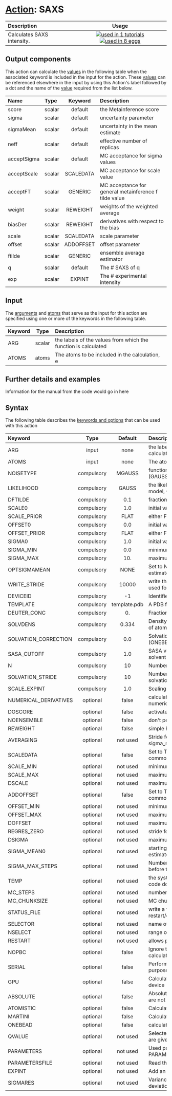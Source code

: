 # [Action](actions.md): SAXS

| Description    | Usage |
|:--------|:--------:|
| Calculates SAXS intensity. | [![used in 1 tutorials](https://img.shields.io/badge/tutorials-1-green.svg)](https://www.plumed-tutorials.org/browse.html?search=SAXS)[![used in 8 eggs](https://img.shields.io/badge/nest-8-green.svg)](https://www.plumed-nest.org/browse.html?search=SAXS) | 

## Output components

This action can calculate the [values](pecifying_arguments.html) in the following table when the associated keyword is included in the input for the action. These [values](pecifying_arguments.html) can be referenced elsewhere in the input by using this Action's label followed by a dot and the name of the [value](pecifying_arguments.html) required from the list below.

| Name | Type | Keyword | Description |
|:-------|:-----|:----:|:-------|
| score | scalar | default | the Metainference score | 
| sigma | scalar | default | uncertainty parameter | 
| sigmaMean | scalar | default | uncertainty in the mean estimate | 
| neff | scalar | default | effective number of replicas | 
| acceptSigma | scalar | default | MC acceptance for sigma values | 
| acceptScale | scalar | SCALEDATA | MC acceptance for scale value | 
| acceptFT | scalar | GENERIC | MC acceptance for general metainference f tilde value | 
| weight | scalar | REWEIGHT | weights of the weighted average | 
| biasDer | scalar | REWEIGHT | derivatives with respect to the bias | 
| scale | scalar | SCALEDATA | scale parameter | 
| offset | scalar | ADDOFFSET | offset parameter | 
| ftilde | scalar | GENERIC | ensemble average estimator | 
| q | scalar | default | The # SAXS of q | 
| exp | scalar | EXPINT | The # experimental intensity | 


## Input

The [arguments](specifying_arguments.html) and [atoms](specifying_atoms.html) that serve as the input for this action are specified using one or more of the keywords in the following table.

| Keyword |  Type | Description |
|:--------|:------:|:-----------|
| ARG | scalar | the labels of the values from which the function is calculated |
| ATOMS | atoms | The atoms to be included in the calculation, e |


## Further details and examples 
Information for the manual from the code would go in here 
## Syntax 
The following table describes the [keywords and options](parsing.md) that can be used with this action 

| Keyword | Type | Default | Description |
|:-------|:----:|:-------:|:-----------|
| ARG | input | none | the labels of the values from which the function is calculated |
| ATOMS | input | none | The atoms to be included in the calculation, e |
| NOISETYPE | compulsory | MGAUSS |  functional form of the noise (GAUSS,MGAUSS,OUTLIERS,MOUTLIERS,GENERIC) |
| LIKELIHOOD | compulsory | GAUSS |  the likelihood for the GENERIC metainference model, GAUSS or LOGN |
| DFTILDE | compulsory | 0.1 |  fraction of sigma_mean used to evolve ftilde |
| SCALE0 | compulsory | 1.0 |  initial value of the scaling factor |
| SCALE_PRIOR | compulsory | FLAT |  either FLAT or GAUSSIAN |
| OFFSET0 | compulsory | 0.0 |  initial value of the offset |
| OFFSET_PRIOR | compulsory | FLAT |  either FLAT or GAUSSIAN |
| SIGMA0 | compulsory | 1.0 |  initial value of the uncertainty parameter |
| SIGMA_MIN | compulsory | 0.0 |  minimum value of the uncertainty parameter |
| SIGMA_MAX | compulsory | 10. |  maximum value of the uncertainty parameter |
| OPTSIGMAMEAN | compulsory | NONE |  Set to NONE/SEM to manually set sigma mean, or to estimate it on the fly |
| WRITE_STRIDE | compulsory | 10000 |  write the status to a file every N steps, this can be used for restart/continuation |
| DEVICEID | compulsory | -1 |  Identifier of the GPU to be used |
| TEMPLATE | compulsory | template.pdb |  A PDB file is required for ONEBEAD mapping |
| DEUTER_CONC | compulsory | 0. |  Fraction of deuterated solvent |
| SOLVDENS | compulsory | 0.334 |  Density of the solvent to be used for the correction of atomistic form factors |
| SOLVATION_CORRECTION | compulsory | 0.0 |  Solvation layer electron density correction (ONEBEAD only) |
| SASA_CUTOFF | compulsory | 1.0 |  SASA value to consider a residue as exposed to the solvent (ONEBEAD only) |
| N | compulsory | 10 |  Number of points in the resolution function integral |
| SOLVATION_STRIDE | compulsory | 10 |  Number of steps between every new residues solvation estimation via LCPO (ONEBEAD only) |
| SCALE_EXPINT | compulsory | 1.0 |  Scaling value for experimental data normalization |
| NUMERICAL_DERIVATIVES | optional | false |  calculate the derivatives for these quantities numerically |
| DOSCORE | optional | false |  activate metainference |
| NOENSEMBLE | optional | false |  don't perform any replica-averaging |
| REWEIGHT | optional | false |  simple REWEIGHT using the ARG as energy |
| AVERAGING | optional | not used | Stride for calculation of averaged weights and sigma_mean |
| SCALEDATA | optional | false |  Set to TRUE if you want to sample a scaling factor common to all values and replicas |
| SCALE_MIN | optional | not used | minimum value of the scaling factor |
| SCALE_MAX | optional | not used | maximum value of the scaling factor |
| DSCALE | optional | not used | maximum MC move of the scaling factor |
| ADDOFFSET | optional | false |  Set to TRUE if you want to sample an offset common to all values and replicas |
| OFFSET_MIN | optional | not used | minimum value of the offset |
| OFFSET_MAX | optional | not used | maximum value of the offset |
| DOFFSET | optional | not used | maximum MC move of the offset |
| REGRES_ZERO | optional | not used | stride for regression with zero offset |
| DSIGMA | optional | not used | maximum MC move of the uncertainty parameter |
| SIGMA_MEAN0 | optional | not used | starting value for the uncertainty in the mean estimate |
| SIGMA_MAX_STEPS | optional | not used | Number of steps used to optimise SIGMA_MAX, before that the SIGMA_MAX value is used |
| TEMP | optional | not used | the system temperature - this is only needed if code doesn't pass the temperature to plumed |
| MC_STEPS | optional | not used | number of MC steps |
| MC_CHUNKSIZE | optional | not used | MC chunksize |
| STATUS_FILE | optional | not used | write a file with all the data useful for restart/continuation of Metainference |
| SELECTOR | optional | not used | name of selector |
| NSELECT | optional | not used | range of values for selector [0, N-1] |
| RESTART | optional | not used | allows per-action setting of restart (YES/NO/AUTO) |
| NOPBC | optional | false |  Ignore the periodic boundary conditions when calculating distances |
| SERIAL | optional | false |  Perform the calculation in serial - for debug purpose |
| GPU | optional | false |  Calculate SAXS using ARRAYFIRE on an accelerator device |
| ABSOLUTE | optional | false |  Absolute intensity: the intensities for each q-value are not normalised for the intensity at q=0 |
| ATOMISTIC | optional | false |  Calculate SAXS for an atomistic model |
| MARTINI | optional | false |  Calculate SAXS for a Martini model |
| ONEBEAD | optional | false |  calculate SAXS for a single bead model |
| QVALUE | optional | not used | Selected scattering lengths in inverse angstroms are given as QVALUE1, QVALUE2,  |
| PARAMETERS | optional | not used | Used parameter Keywords like PARAMETERS1, PARAMETERS2 |
| PARAMETERSFILE | optional | not used | Read the PARAMETERS from a file |
| EXPINT | optional | not used | Add an experimental value for each q value |
| SIGMARES | optional | not used | Variance of Gaussian distribution describing the deviation in the scattering angle for each q value |
